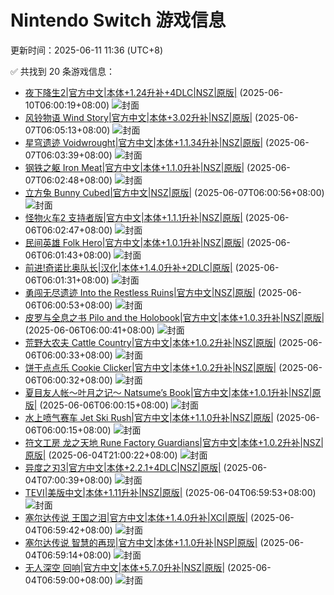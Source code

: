 # Nintendo Switch 游戏信息
更新时间：2025-06-11 11:36 (UTC+8)

✅ 共找到 20 条游戏信息：

- [夜下降生2|官方中文|本体+1.24升补+4DLC|NSZ|原版|](https://www.gamer520.com/71383.html) (2025-06-10T06:00:19+08:00)
  ![封面](https://shared.cdn.queniuqe.com/store_item_assets/steam/apps/2076010/capsule_616x353.jpg?t=1706142345)
- [风铃物语 Wind Story|官方中文|本体+3.02升补|NSZ|原版|](https://www.gamer520.com/91247.html) (2025-06-07T06:05:13+08:00)
  ![封面](https://shared.cdn.queniuqe.com/store_item_assets/steam/apps/3029500/capsule_616x353_schinese.jpg?t=1744117903)
- [星穹遗迹 Voidwrought|官方中文|本体+1.1.34升补|NSZ|原版|](https://www.gamer520.com/83824.html) (2025-06-07T06:03:39+08:00)
  ![封面](https://shared.cdn.queniuqe.com/store_item_assets/steam/apps/2014550/capsule_616x353.jpg?t=1729675216)
- [钢铁之躯 Iron Meat|官方中文|本体+1.1.0升补|NSZ|原版|](https://www.gamer520.com/82458.html) (2025-06-07T06:02:48+08:00)
  ![封面](https://shared.cdn.queniuqe.com/store_item_assets/steam/apps/1157740/capsule_616x353.jpg?t=1727323261)
- [立方兔 Bunny Cubed|官方中文|NSZ|原版|](https://www.gamer520.com/94067.html) (2025-06-07T06:00:56+08:00)
  ![封面](https://img-eshop.cdn.nintendo.net/i/ba95dbac605c96c39b061e0d3fa2dc4ce5f505ce3c0b82ef1cb184d822fed8de.jpg?w=1920)
- [怪物火车2 支持者版|官方中文|本体+1.1.1升补|NSZ|原版|](https://www.gamer520.com/93184.html) (2025-06-06T06:02:47+08:00)
  ![封面](https://s1.imagehub.cc/images/2025/05/22/a41051caaa6604d8b4e7fbc37c1db557.jpg)
- [民间英雄 Folk Hero|官方中文|本体+1.0.1升补|NSZ|原版|](https://www.gamer520.com/94021.html) (2025-06-06T06:01:43+08:00)
  ![封面](https://shared.cdn.queniuqe.com/store_item_assets/steam/apps/2342150/capsule_616x353.jpg?t=1741255756)
- [前进!奇诺比奥队长|汉化|本体+1.4.0升补+2DLC|原版|](https://www.gamer520.com/7582.html) (2025-06-06T06:01:31+08:00)
  ![封面](https://ig.freer.blog/upload/art_editor/20201129-1/427fa9532cca7762c87ada8e594caa76.jpg)
- [勇闯无尽遗迹 Into the Restless Ruins|官方中文|NSZ|原版|](https://www.gamer520.com/94004.html) (2025-06-06T06:00:53+08:00)
  ![封面](https://shared.cdn.queniuqe.com/store_item_assets/steam/apps/2877770/capsule_616x353.jpg?t=1747747006)
- [皮罗与全息之书 Pilo and the Holobook|官方中文|本体+1.0.3升补|NSZ|原版|](https://www.gamer520.com/91095.html) (2025-06-06T06:00:41+08:00)
  ![封面](https://ig.2468c.com/2025/04/11/cbc8b23f750e1.jpg)
- [荒野大农夫 Cattle Country|官方中文|本体+1.0.2升补|NSZ|原版|](https://www.gamer520.com/94019.html) (2025-06-06T06:00:33+08:00)
  ![封面](https://shared.cdn.queniuqe.com/store_item_assets/steam/apps/2818150/capsule_616x353.jpg?t=1748355228)
- [饼干点点乐 Cookie Clicker|官方中文|本体+1.0.2升补|NSZ|原版|](https://www.gamer520.com/94009.html) (2025-06-06T06:00:32+08:00)
  ![封面](https://shared.cdn.queniuqe.com/store_item_assets/steam/apps/1454400/capsule_616x353.jpg?t=1739389079)
- [夏目友人帐～叶月之记～ Natsume’s Book|官方中文|本体+1.0.1升补|NSZ|原版|](https://www.gamer520.com/94007.html) (2025-06-06T06:00:15+08:00)
  ![封面](https://s1.imagehub.cc/images/2025/06/05/13969af2bbc7956718c5e95fba8363f3.jpg)
- [水上喷气赛车 Jet Ski Rush|官方中文|本体+1.1.0升补|NSZ|原版|](https://www.gamer520.com/94011.html) (2025-06-06T06:00:15+08:00)
  ![封面](https://assets.nintendo.com/image/upload/ar_16:9,b_auto:border,c_lpad/b_white/f_auto/q_auto/dpr_1.5/c_scale,w_1200/ncom/software/switch/70010000073459/44da2d38e80c69dfe231e15dec2778fb5b07d173a08ca468121567dd21a5410c)
- [符文工房 龙之天地 Rune Factory Guardians|官方中文|本体+1.0.2升补|NSZ|原版|](https://www.gamer520.com/93898.html) (2025-06-04T21:00:22+08:00)
  ![封面](https://s1.imagehub.cc/images/2025/06/04/21dd2eb26d333c54dfa8eca3966342bd.jpg)
- [异度之刃3|官方中文|本体+2.2.1+4DLC|NSZ|原版|](https://www.gamer520.com/48547.html) (2025-06-04T07:00:39+08:00)
  ![封面](https://ig.freer.blog/2023/09/14/e523b516d4656.jpg)
- [TEVI|美版中文|本体+1.11升补|NSZ|原版|](https://www.gamer520.com/68945.html) (2025-06-04T06:59:53+08:00)
  ![封面](https://shared.cdn.queniuqe.com/store_item_assets/steam/apps/2230650/capsule_616x353.jpg?t=1701314590)
- [塞尔达传说 王国之泪|官方中文|本体+1.4.0升补|XCI|原版|](https://www.gamer520.com/94084.html) (2025-06-04T06:59:42+08:00)
  ![封面](https://store.nintendo.com.hk/media/catalog/product/cache/fbd142b527b990ca39daf426d49f9eed/3/7/37349cde8b55828bbdad9d0a62b546c61862c4cb35142a904bd36f222d374e58_1675844189.jpg)
- [塞尔达传说 智慧的再现|官方中文|本体+1.1.0升补|NSP|原版|](https://www.gamer520.com/93728.html) (2025-06-04T06:59:14+08:00)
  ![封面](https://img-eshop.cdn.nintendo.net/i/24bf7633ec7f17dfaec8f0eff8b25bdc6ebd202a4069e06a75cb09a75fc67010.jpg?w=1920)
- [无人深空 回响|官方中文|本体+5.7.0升补|NSZ|原版|](https://www.gamer520.com/42700.html) (2025-06-04T06:59:00+08:00)
  ![封面](https://img.3dmgame.com/uploads/images/news/20250327/1743038967_812780_jpg_r.jpg)
